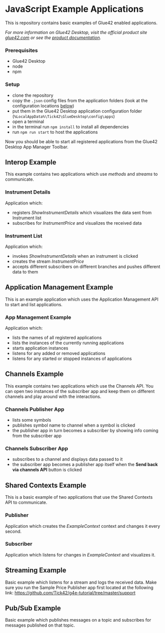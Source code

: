 # JavaScript Example Applications

This is repository contains basic examples of Glue42 enabled applications.

*For more information on Glue42 Desktop, visit the official product site [glue42.com](https://glue42.com/) or see the [product documentation](https://docs.glue42.com).*

### Prerequisites

- Glue42 Desktop
- node
- npm

### Setup

- clone the repository
- copy the `.json` config files from the application folders (look at the configuration locations [below](#configurations-locations))
- put them in the Glue42 Desktop application configuration folder (`%LocalAppData%\Tick42\GlueDesktop\config\apps`) 
- open a terminal
- in the terminal run `npm install` to install all dependencies 
- run `npm run start` to host the applications
        
Now you should be able to start all registered applications from the Glue42 Desktop App Manager Toolbar.

## Interop Example

This example contains two applications which use *methods* and *streams* to communicate.

### Instrument Details

Application which:

- registers *ShowInstrumentDetails* which visualizes the data sent from Instrument list
- subscribes for *InstrumentPrice* and visualizes the received data

### Instrument List

Application which:

- invokes *ShowInstrumentDetails* when an instrument is clicked
- creates the stream *InstrumentPrice*
- accepts different subscribers on different branches and pushes different data to them

## Application Management Example

This is an example application which uses the Application Management API to start and list applications.

### App Management Example

Application which:

- lists the names of all registered applications
- lists the instances of the currently running applications
- starts application instances
- listens for any added or removed applications
- listens for any started or stopped instances of applications

## Channels Example

This example contains two applications which use the Channels API.
You can open two instances of the subscriber app and keep them on different channels and play around with the interactions.

### Channels Publisher App

- lists some symbols
- publishes symbol name to channel when a symbol is clicked
- the publisher app in turn becomes a subscriber by showing info coming from the subscriber app

### Channels Subscriber App

- subscribes to a channel and displays data passed to it
- the subscriber app becomes a publisher app itself when the **Send back via channels API** button is clicked

## Shared Contexts Example

This is a basic example of two applications that use the Shared Contexts API to communicate.

### Publisher

Application which creates the *ExampleContext* context and changes it every second.

### Subscriber

Application which listens for changes in *ExampleContext* and visualizes it.

## Streaming Example

Basic example which listens for a stream and logs the received data.
Make sure you run the Sample Price Publisher app first located at the following link: https://github.com/Tick42/g4e-tutorial/tree/master/support

## Pub/Sub Example

Basic example which publishes messages on a topic and subscribes for messages published on that topic.